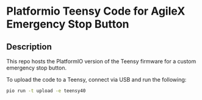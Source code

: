 # Platformio Teensy Code for AgileX Emergency Stop Button

## Description

This repo hosts the PlatformIO version of the Teensy firmware for a custom emergency stop button.

To upload the code to a Teensy, connect via USB and run the following:
```bash
pio run -t upload -e teensy40
```
